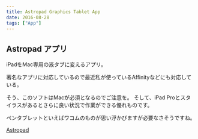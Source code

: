 ```yaml
---
title: Astropad Graphics Tablet App
date: 2016-08-28
tags: ["App"]
---
```


## Astropad アプリ
iPadをMac専用の液タブに変えるアプリ。
<!--more-->
著名なアプリに対応しているので最近私が使っているAffinityなどにも対応している。

そう、このソフトはMacが必須となるのでご注意を。
そして、iPad Proとスタイラスがあるとさらに良い状況で作業ができる優れものです。

ペンタブレットといえばワコムのものが思い浮かびますが必要なさそうですね。

[Astropad](https://itunes.apple.com/jp/app/astropad-graphics-tablet/id934510730?mt=8)
